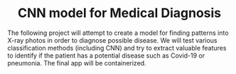 <h1 align="center" id="title">CNN model for Medical Diagnosis</h1>

<p id="description">The following project will attempt to create a model for finding patterns into X-ray photos in order to diagnose possible disease. We will test various classification methods (including CNN) and try to extract valuable features to identify if the patient has a potential disease such as Covid-19 or pneumonia. 
The final app will be containerized.</p>
